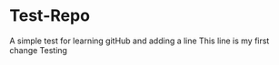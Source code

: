 # Test-Repo
A simple test for learning gitHub and adding a line
This line is my first change 
 Testing 